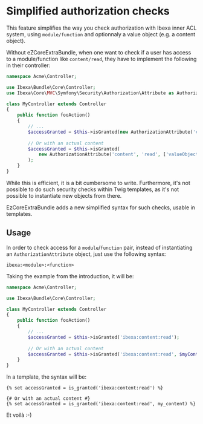 # Simplified authorization checks

This feature simplifies the way you check authorization with Ibexa inner ACL system, using
`module/function` and optionnaly a value object (e.g. a content object).

Without eZCoreExtraBundle, when one want to check if a user has access to a module/function like
`content/read`, they have to implement the following in their controller:

```php
namespace Acme\Controller;

use Ibexa\Bundle\Core\Controller;
use Ibexa\Core\MVC\Symfony\Security\Authorization\Attribute as AuthorizationAttribute;

class MyController extends Controller
{
    public function fooAction()
    {
        // ...
        $accessGranted = $this->isGranted(new AuthorizationAttribute('content', 'read'));
        
        // Or with an actual content
        $accessGranted = $this->isGranted(
            new AuthorizationAttribute('content', 'read', ['valueObject' => $myContent])
        );
    }
}
```

While this is efficient, it is a bit cumbersome to write.
Furthermore, it's not possible to do such security checks within Twig templates, as it's not possible
to instantiate new objects from there.

EzCoreExtraBundle adds a new simplified syntax for such checks, usable in templates.

## Usage
In order to check access for a `module`/`function` pair, instead of instantiating an `AuthorizationAttribute`
object, just use the following syntax:

```
ibexa:<module>:<function>
```

Taking the example from the introduction, it will be:

```php
namespace Acme\Controller;

use Ibexa\Bundle\Core\Controller;

class MyController extends Controller
{
    public function fooAction()
    {
        // ...
        $accessGranted = $this->isGranted('ibexa:content:read');
        
        // Or with an actual content
        $accessGranted = $this->isGranted('ibexa:content:read', $myContent);
    }
}
```

In a template, the syntax will be:

```jinja
{% set accessGranted = is_granted('ibexa:content:read') %}

{# Or with an actual content #}
{% set accessGranted = is_granted('ibexa:content:read', my_content) %}
```

Et voilà :-)
